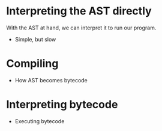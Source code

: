 # Interpreting the AST directly

With the AST at hand, we can interpret it to run our program.

- Simple, but slow

# Compiling

- How AST becomes bytecode

# Interpreting bytecode

- Executing bytecode
